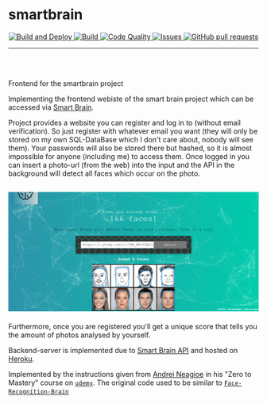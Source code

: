 # smartbrain

<p align="center">
    <p align="center">
        <a href="https://github.com/papstchaka/smartbrain/actions">
          <img alt="Build and Deploy" src="https://github.com/papstchaka/smartbrain/actions/workflows/gh-pages.yml/badge.svg"/>
        </a>
        <a href="https://github.com/papstchaka/smartbrain/actions">
          <img alt="Build" src="https://github.com/papstchaka/smartbrain/actions/workflows/node.js.yml/badge.svg"/>
        </a>
        <a href="https://github.com/papstchaka/smartbrain/actions">
          <img alt="Code Quality" src="https://github.com/papstchaka/smartbrain/actions/workflows/codeql-analysis.yml/badge.svg"/>
        </a>
        <a href="https://github.com/papstchaka/smartbrain/issues">
          <img alt="Issues" src="https://img.shields.io/github/issues/papstchaka/smartbrain?color=0088ff"/>
        </a>
        <a href="https://github.com/papstchaka/smartbrain/pulls">
          <img alt="GitHub pull requests" src="https://img.shields.io/github/issues-pr/papstchaka/smartbrain?color=0088ff"/>
        </a>
    </p>
</p>

---

<br></br>

Frontend for the smartbrain project

Implementing the frontend webiste of the smart brain project which can be accessed via <a href="https://papstchaka.github.io/smartbrain/" target="_blank">Smart Brain</a>.

Project provides a website you can register and log in to (without email verification). So just register with whatever email you want (they will only be stored on my own SQL-DataBase which I don't care about, nobody will see them). Your passwords will also be stored there but hashed, so it is almost impossible for anyone (including me) to access them. Once logged in you can insert a photo-url (from the web) into the input and the API in the background will detect all faces which occur on the photo. 
<h2 align="center">
  <img src=src/example.PNG alt="Smart Brain" width="800px" />
</h2>


Furthermore, once you are registered you'll get a unique score that tells you the amount of photos analysed by yourself.

Backend-server is implemented due to <a href="https://github.com/papstchaka/smartbrain-api" target="_blank">Smart Brain API</a> and hosted on <a href="https://www.heroku.com/" target="_blank">Heroku</a>.

Implemented by the instructions given from <a href="https://github.com/aneagoie" target="_blank">Andrei Neagioe</a> in his "Zero to Mastery" course on [`udemy`](https://www.udemy.com/). The original code used to be similar to [`Face-Recognition-Brain`](https://github.com/aneagoie/face-recognition-brain)